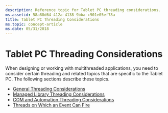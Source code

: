 ```yaml
---
description: Reference topic for Tablet PC threading considerations.
ms.assetid: 58a88d64-412a-4138-9bba-c901e05ef78a
title: Tablet PC Threading Considerations
ms.topic: concept-article
ms.date: 05/31/2018
---
```


# Tablet PC Threading Considerations

When designing or working with multithreaded applications, you need to consider certain threading and related topics that are specific to the Tablet PC. The following sections describe these topics.

-   [General Threading Considerations](general-threading-considerations.md)
-   [Managed Library Threading Considerations](managed-library-threading-considerations.md)
-   [COM and Automation Threading Considerations](com-and-automation-threading-considerations.md)
-   [Threads on Which an Event Can Fire](threads-on-which-an-event-can-fire.md)

 

 



